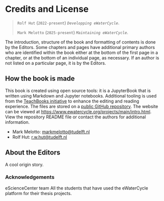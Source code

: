 # Credits and License


> `Rolf Hut` (`2022-present`) _`Developping eWaterCycle`_.
> 
> `Mark Melotto` (`2025-present`) _`Maintaining eWaterCycle`_.

The introduction, structure of the book and formatting of contents is done by the Editors. Some chapters and pages have additional primary authors who are identified within the book either at the bottom of the first page in a chapter, or at the bottom of an individual page, as necessary. If an author is not listed on a particular page, it is by the Editors.


## How the book is made

This book is created using open source tools: it is a JupyterBook that is written using Markdown and Jupyter notebooks. 
Additional tooling is used from the [TeachBooks initiative](https://teachbooks.io/) to enhance the editing and reading experience. 
The files are stored on a [public GitHub repository](https://github.com/eWaterCycle/projects/tree/main). 
The website can be viewed at https://www.ewatercycle.org/projects/main/intro.html. 
View the repository README file or contact the authors for additional information.

- Mark Melotto: markmelotto@tudelft.nl
- Rolf Hut: r.w.hut@tudelft.nl


## About the Editors

A cool origin story.

### Acknowledgements

eScienceCenter team
All the students that have used the eWaterCycle platform for their thesis projects.
